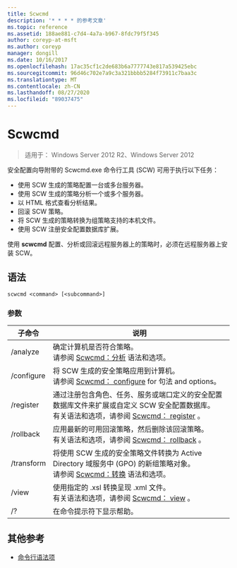 ```yaml
---
title: Scwcmd
description: '* * * * 的参考文章'
ms.topic: reference
ms.assetid: 188ae881-c7d4-4a7a-b967-8fdc79f5f345
author: coreyp-at-msft
ms.author: coreyp
manager: dongill
ms.date: 10/16/2017
ms.openlocfilehash: 17ac35cf1c2de683b6a7777743e817a539425ebc
ms.sourcegitcommit: 96d46c702e7a9c3a321bbbb5284f73911c7baa3c
ms.translationtype: MT
ms.contentlocale: zh-CN
ms.lasthandoff: 08/27/2020
ms.locfileid: "89037475"
---
```

# <a name="scwcmd"></a>Scwcmd

> 适用于： Windows Server 2012 R2、Windows Server 2012

安全配置向导附带的 Scwcmd.exe 命令行工具 (SCW) 可用于执行以下任务：
-   使用 SCW 生成的策略配置一台或多台服务器。
-   使用 SCW 生成的策略分析一个或多个服务器。
-   以 HTML 格式查看分析结果。
-   回滚 SCW 策略。
-   将 SCW 生成的策略转换为组策略支持的本机文件。
-   使用 SCW 注册安全配置数据库扩展。

使用 **scwcmd** 配置、分析或回滚远程服务器上的策略时，必须在远程服务器上安装 SCW。

## <a name="syntax"></a>语法

```
scwcmd <command> [<subcommand>]
```

### <a name="parameters"></a>参数

|子命令|说明|
|----------|-----------|
|/analyze|确定计算机是否符合策略。</br>请参阅 [Scwcmd：分析](scwcmd-analyze.md) 语法和选项。|
|/configure|将 SCW 生成的安全策略应用到计算机。</br>请参阅 [Scwcmd： configure](scwcmd-configure.md) for 句法 and options。|
|/register|通过注册包含角色、任务、服务或端口定义的安全配置数据库文件来扩展或自定义 SCW 安全配置数据库。</br>有关语法和选项，请参阅 [Scwcmd： register](scwcmd-register.md) 。|
|/rollback|应用最新的可用回滚策略，然后删除该回滚策略。</br>有关语法和选项，请参阅 [Scwcmd： rollback](scwcmd-rollback.md) 。|
|/transform|将使用 SCW 生成的安全策略文件转换为 Active Directory 域服务中 (GPO) 的新组策略对象。</br>请参阅 [Scwcmd：转换](scwcmd-transform.md) 语法和选项。|
|/view|使用指定的 .xsl 转换呈现 .xml 文件。</br>有关语法和选项，请参阅 [Scwcmd： view](scwcmd-view.md) 。|
|/?|在命令提示符下显示帮助。|

## <a name="additional-references"></a>其他参考

- [命令行语法项](command-line-syntax-key.md)
